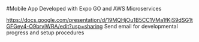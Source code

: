 #Mobile App Developed with Expo GO and AWS Microservices

https://docs.google.com/presentation/d/19MQHjOu1B5CC1VMa1fKjS9dSG1tGFGey4-O9brvjWRA/edit?usp=sharing
Send email for developmental progress and setup procedures
